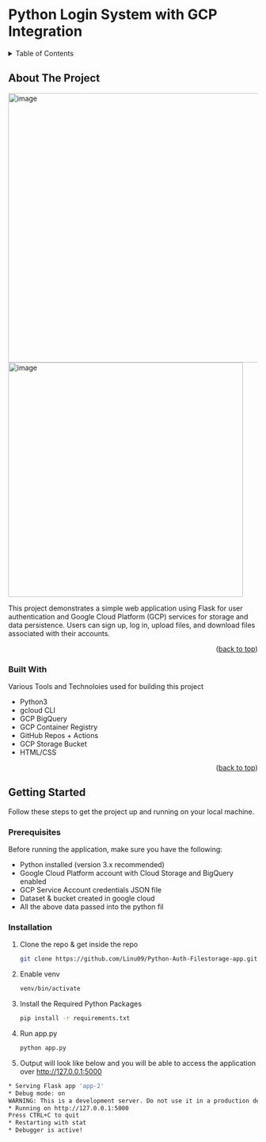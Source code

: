 <a name="readme-top"></a>

# Python Login System with GCP Integration


<!-- TABLE OF CONTENTS -->
<details>
  <summary>Table of Contents</summary>
  <ol>
    <li>
      <a href="#about-the-project">About The Project</a>
      <ul>
        <li><a href="#built-with">Built With</a></li>
      </ul>
    </li>
    <li>
      <a href="#getting-started">Getting Started</a>
      <ul>
        <li><a href="#prerequisites">Prerequisites</a></li>
        <li><a href="#installation">Installation</a></li>
      </ul>
    </li>
    <li><a href="#usage">Usage</a></li>
    <li><a href="#roadmap">Roadmap</a></li>
    <li><a href="#contributing">Contributing</a></li>
    <li><a href="#license">License</a></li>
    <li><a href="#contact">Contact</a></li>
    <li><a href="#acknowledgments">Acknowledgments</a></li>
  </ol>
</details>
<!-- ABOUT THE PROJECT -->

## About The Project
<img width="544" alt="image" src="https://github.com/Linu09/Python-Auth-Filestorage-app/assets/38865727/396c3098-5912-4d26-a608-3239dd07964f">
<img width="474" alt="image" src="https://github.com/Linu09/Python-Auth-Filestorage-app/assets/38865727/444b97f6-7057-4546-a25d-52ab5162e8f7">


This project demonstrates a simple web application using Flask for user authentication and Google Cloud Platform (GCP) services for storage and data persistence. Users can sign up, log in, upload files, and download files associated with their accounts.

<p align="right">(<a href="#readme-top">back to top</a>)</p>

### Built With

Various Tools and Technoloies used for  building this project

* Python3
* gcloud CLI
* GCP BigQuery
* GCP Container Registry
* GitHub Repos + Actions
* GCP Storage Bucket
* HTML/CSS

<p align="right">(<a href="#readme-top">back to top</a>)</p>

<!-- GETTING STARTED -->
## Getting Started

Follow these steps to get the project up and running on your local machine.

### Prerequisites

Before running the application, make sure you have the following:

- Python installed (version 3.x recommended)
- Google Cloud Platform account with Cloud Storage and BigQuery enabled
- GCP Service Account credentials JSON file
- Dataset & bucket created in google cloud
- All the above data passed into the python fil

### Installation

1. Clone the repo & get inside the repo
   ```sh
   git clone https://github.com/Linu09/Python-Auth-Filestorage-app.git
   ```
2. Enable venv
      ```sh
   venv/bin/activate
   ```
3. Install the Required Python Packages
      ```sh
   pip install -r requirements.txt
   ```
4. Run app.py
      ```sh
   python app.py
   ```
5. Output will look like below and you will be able to access the application over http://127.0.0.1:5000
 ```sh
 * Serving Flask app 'app-2'
 * Debug mode: on
WARNING: This is a development server. Do not use it in a production deployment. Use a production WSGI server instead.
 * Running on http://127.0.0.1:5000
Press CTRL+C to quit
 * Restarting with stat
 * Debugger is active!
```


